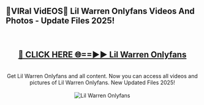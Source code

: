 <h2>🔴VIRal VidEOS🔴 Lil Warren Onlyfans Videos And Photos - Update Files 2025!</h2>
<br>
<div align="center">
<h2><a href="https://virallinks.top/odZfE0" rel="nofollow">🔴 CLICK HERE 🌐==►► Lil Warren Onlyfans</a></h2>
<br>
Get Lil Warren Onlyfans and all content. Now you can access all videos and pictures of Lil Warren Onlyfans. New Updated Files 2025!
<br>
<br>
<a href="https://virallinks.top/odZfE0" rel="nofollow" data-target="animated-image.originalLink"><img src="https://i.imgur.com/dJHk4Zq.gif)" alt="Lil Warren Onlyfans" style="max-width: 100%; display: inline-block;" data-target="animated-image.originalImage"></a>
</div>
<br>
